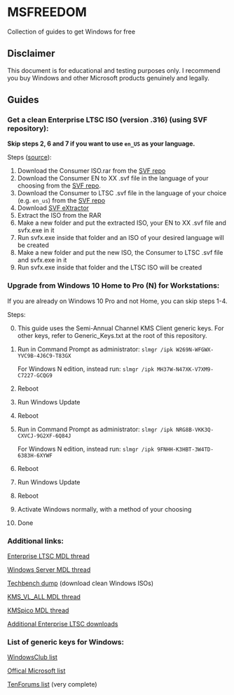 # MSFREEDOM
Collection of guides to get Windows for free

## Disclaimer
This document is for educational and testing purposes only. I recommend you buy Windows and other Microsoft products genuinely and legally.


## Guides
### Get a clean Enterprise LTSC ISO (version .316) (using SVF repository):

**Skip steps 2, 6 and 7 if you want to use `en_US` as your language.**

Steps ([source](https://forums.mydigitallife.net/threads/info-discussion-downloads-windows-10-1809-final-b-17763-xxx-pc-rs5.77945/page-312#post-1601664)):

1. Download the Consumer ISO.rar from the [SVF repo](https://cloud.mail.ru/public/2fYm/2bzdHD4X2/)
2. Download the Consumer EN to XX .svf file in the language of your choosing from the [SVF repo](https://cloud.mail.ru/public/2fYm/2bzdHD4X2/). 
3. Download the Consumer to LTSC .svf file in the language of your choice (e.g. `en_us`) from the [SVF repo](https://cloud.mail.ru/public/2fYm/2bzdHD4X2/)
4. Download [SVF eXtractor](https://www.softpedia.com/get/System/Back-Up-and-Recovery/SVF-eXtractor.shtml)
5. Extract the ISO from the RAR
6. Make a new folder and put the extracted ISO, your EN to XX .svf file and svfx.exe in it
7. Run svfx.exe inside that folder and an ISO of your desired language will be created
8. Make a new folder and put the new ISO, the Consumer to LTSC .svf file and svfx.exe in it
9. Run svfx.exe inside that folder and the LTSC ISO will be created

### Upgrade from Windows 10 Home to Pro (N) for Workstations:

If you are already on Windows 10 Pro and not Home, you can skip steps 1-4.

Steps:

0. This guide uses the Semi-Annual Channel KMS Client generic keys. For other keys, refer to Generic_Keys.txt at the root of this repository.
1. Run in Command Prompt as administrator:
   `slmgr /ipk W269N-WFGWX-YVC9B-4J6C9-T83GX`
   
   For Windows N edition, instead run:
   `slmgr /ipk MH37W-N47XK-V7XM9-C7227-GCQG9`

2. Reboot
3. Run Windows Update
4. Reboot

5. Run in Command Prompt as administrator:
   `slmgr /ipk NRG8B-VKK3Q-CXVCJ-9G2XF-6Q84J`
   
   For Windows N edition, instead run: 
   `slmgr /ipk 9FNHH-K3HBT-3W4TD-6383H-6XYWF`

6. Reboot
7. Run Windows Update
8. Reboot
9. Activate Windows normally, with a method of your choosing
10. Done

### Additional links:

[Enterprise LTSC MDL thread](https://forums.mydigitallife.net/threads/discussion-windows-10-enterprise-n-ltsc-2019.76325/)

[Windows Server MDL thread](https://forums.mydigitallife.net/threads/the-windows-server-repository.49120/)

[Techbench dump](https://tb.32767.ga/) (download clean Windows ISOs)

[KMS_VL_ALL MDL thread](https://forums.mydigitallife.net/threads/kms_vl_all-smart-activation-script.79535/)

[KMSpico MDL thread](https://forums.mydigitallife.net/threads/kmspico-official-thread.65739/)

[Additional Enterprise LTSC downloads](https://pastebin.com/raw/4E7xLfS5)

### List of generic keys for Windows:

[WindowsClub list](https://www.thewindowsclub.com/generic-windows-10-product-keys-to-install-windows-10-enterprise)

[Offical Microsoft list](https://docs.microsoft.com/en-us/windows-server/get-started/kmsclientkeys)

[TenForums list](https://www.tenforums.com/tutorials/95922-generic-product-keys-install-windows-10-editions.html) (very complete)


